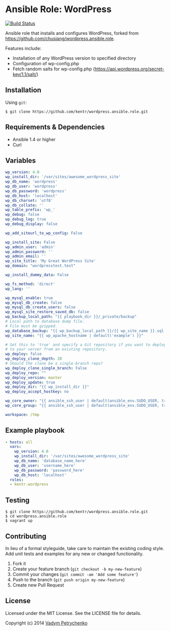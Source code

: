 # Ansible Role: WordPress

[![Build Status](https://travis-ci.org/kentr/ansible-role-wordpress.svg?branch=master)](https://travis-ci.org/kentr/ansible-role-wordpress)

Ansible role that installs and configures WordPress, forked from https://github.com/chusiang/wordpress.ansible.role.

Features include:
- Installation of any WordPress version to specified directory
- Configuration of wp-config.php
- Fetch random salts for wp-config.php (https://api.wordpress.org/secret-key/1.1/salt/)

## Installation

Using `git`:
```shell
$ git clone https://github.com/kentr/wordpress.ansible.role.git
```

## Requirements & Dependencies
- Ansible 1.4 or higher
- Curl

## Variables

```yaml
wp_version: 4.0
wp_install_dir: '/var/sites/awesome_wordpress_site'
wp_db_name: 'wordpress'
wp_db_user: 'wordpress'
wp_db_password: 'wordpress'
wp_db_host: 'localhost'
wp_db_charset: 'utf8'
wp_db_collate: ''
wp_table_prefix: 'wp_'
wp_debug: false
wp_debug_log: true
wp_debug_display: false

wp_add_siteurl_to_wp_config: False

wp_install_site: False
wp_admin_user: 'admin'
wp_admin_password: ''
wp_admin_email: ''
wp_site_title: 'My Great WordPress Site'
wp_domain: "wordpresstest.test"

wp_install_dummy_data: False

wp_fs_method: 'direct'
wp_lang: ''

wp_mysql_enable: true
wp_mysql_db_create: false
wp_mysql_db_create_users: false
wp_mysql_site_restore_saved_db: false
wp_backup_local_path: "{{ playbook_dir }}/_private/backup"
# Local path to database dump file.
# File must be gzipped.
wp_database_backup: "{{ wp_backup_local_path }}/{{ wp_site_name }}.sql.gz"
wp_site_name: "{{ wp_apache_hostname | default('example') }}"

# Set this to 'true' and specify a Git repository if you want to deploy WordPress
# to your server from an existing repository.
wp_deploy: false
wp_deploy_clone_depth: 20
# Should the clone be a single-branch repo?
wp_deploy_clone_single_branch: False
wp_deploy_repo: ""
wp_deploy_version: master
wp_deploy_update: true
wp_deploy_dir: "{{ wp_install_dir }}"
wp_deploy_accept_hostkey: no

wp_core_owner: "{{ ansible_ssh_user | default(ansible_env.SUDO_USER, true) | default(ansible_env.USER, true) | default(ansible_user_id) }}"
wp_core_group: "{{ ansible_ssh_user | default(ansible_env.SUDO_USER, true) | default(ansible_env.USER, true) | default(ansible_user_id) }}"

workspace: /tmp
```

## Example playbook
```yaml
- hosts: all
  vars:
    wp_version: 4.0
    wp_install_dir: '/var/sites/awesome_wordpress_site'
    wp_db_name: 'database_name_here'
    wp_db_user: 'username_here'
    wp_db_password: 'password_here'
    wp_db_host: 'localhost'
  roles:
  - kentr.wordpress
```

## Testing
```shell
$ git clone https://github.com/kentr/wordpress.ansible.role.git
$ cd wordpress.ansible.role
$ vagrant up
```

## Contributing
In lieu of a formal styleguide, take care to maintain the existing coding style. Add unit tests and examples for any new or changed functionality.

1. Fork it
2. Create your feature branch (`git checkout -b my-new-feature`)
3. Commit your changes (`git commit -am 'Add some feature'`)
4. Push to the branch (`git push origin my-new-feature`)
5. Create new Pull Request

## License

Licensed under the MIT License. See the LICENSE file for details.

Copyright (c) 2014 [Vadym Petrychenko](http://petrychenko.com/)

